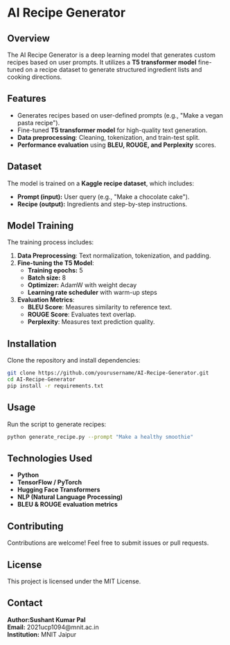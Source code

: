 # AI Recipe Generator

## Overview

The AI Recipe Generator is a deep learning model that generates custom recipes based on user prompts. It utilizes a **T5 transformer model** fine-tuned on a recipe dataset to generate structured ingredient lists and cooking directions.

## Features

- Generates recipes based on user-defined prompts (e.g., "Make a vegan pasta recipe").
- Fine-tuned **T5 transformer model** for high-quality text generation.
- **Data preprocessing**: Cleaning, tokenization, and train-test split.
- **Performance evaluation** using **BLEU, ROUGE, and Perplexity** scores.

## Dataset

The model is trained on a **Kaggle recipe dataset**, which includes:

- **Prompt (input):** User query (e.g., "Make a chocolate cake").
- **Recipe (output):** Ingredients and step-by-step instructions.

## Model Training

The training process includes:

1. **Data Preprocessing**: Text normalization, tokenization, and padding.
2. **Fine-tuning the T5 Model**:
   - **Training epochs:** 5
   - **Batch size:** 8
   - **Optimizer:** AdamW with weight decay
   - **Learning rate scheduler** with warm-up steps
3. **Evaluation Metrics**:
   - **BLEU Score**: Measures similarity to reference text.
   - **ROUGE Score**: Evaluates text overlap.
   - **Perplexity**: Measures text prediction quality.

## Installation

Clone the repository and install dependencies:

```bash
git clone https://github.com/yourusername/AI-Recipe-Generator.git
cd AI-Recipe-Generator
pip install -r requirements.txt
```

## Usage

Run the script to generate recipes:

```bash
python generate_recipe.py --prompt "Make a healthy smoothie"
```

## Technologies Used

- **Python**
- **TensorFlow / PyTorch**
- **Hugging Face Transformers**
- **NLP (Natural Language Processing)**
- **BLEU & ROUGE evaluation metrics**

## Contributing

Contributions are welcome! Feel free to submit issues or pull requests.

## License

This project is licensed under the MIT License.

## Contact

**Author\:Sushant Kumar Pal**\
**Email:** 2021ucp1094\@mnit.ac.in\
**Institution:** MNIT Jaipur

